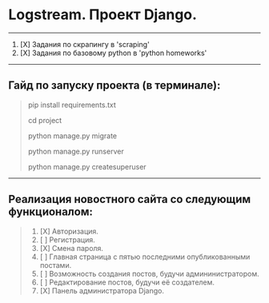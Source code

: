 

# **Logstream. Проект Django.**
______
1. [X] Задания по скрапингу в 'scraping'
2. [X] Задания по базовому python в 'python homeworks'
______
## **Гайд по запуску проекта (в терминале):**
> pip install requirements.txt 
>
> cd project
>
> python manage.py migrate
> 
> python manage.py runserver 
> 
> python manage.py createsuperuser
______
## **Реализация новостного сайта со следующим функционалом:**
> 1. [X] Авторизация.
> 2. [ ] Регистрация.
> 3. [X] Смена пароля.
> 4. [ ] Главная страница с пятью последними опубликованными постами.
> 5. [ ] Возможность создания постов, будучи админинистратором.
> 6. [ ] Редактирование постов, будучи её создателем.
> 7. [X] Панель администратора Django.